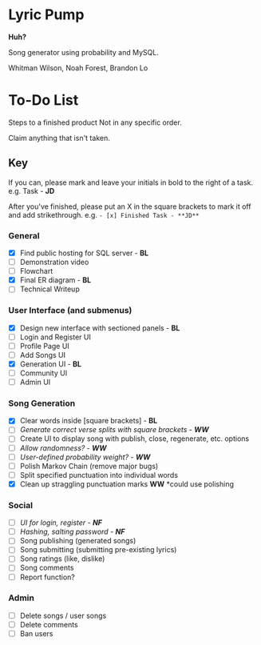 


# Lyric Pump

**Huh?**

Song generator using probability and MySQL.

Whitman Wilson, Noah Forest, Brandon Lo


# To-Do List
Steps to a finished product
Not in any specific order.

Claim anything that isn't taken.

## Key

If you can, please mark and leave your initials in bold to the right of a task.
e.g. Task - **JD**

After you've finished, please put an X in the square brackets to mark it off and add strikethrough.
e.g. `- [x] Finished Task - **JD**`

### General
- [x] Find public hosting for SQL server - **BL**
- [ ] Demonstration video
- [ ] Flowchart
- [x] Final ER diagram - **BL**
- [ ] Technical Writeup
### User Interface (and submenus)
- [x] Design new interface with sectioned panels - **BL**
- [ ] Login and Register UI
- [ ] Profile Page UI
- [ ] Add Songs UI
- [x] Generation UI - **BL**
- [ ] Community UI
- [ ] Admin UI
### Song Generation
- [x] Clear words inside [square brackets] - **BL**
- [ ] *Generate correct verse splits with square brackets - **WW***
- [ ] Create UI to display song with publish, close, regenerate, etc. options
- [ ] *Allow randomness? - **WW***
- [ ] *User-defined probability weight? - **WW***
- [ ] Polish Markov Chain (remove major bugs)
- [ ] Split specified punctuation into individual words
- [X] Clean up straggling punctuation marks **WW** *could use polishing
### Social
- [ ] *UI for login, register - **NF***
- [ ] *Hashing, salting password - **NF***
- [ ] Song publishing (generated songs)
- [ ] Song submitting (submitting pre-existing lyrics)
- [ ] Song ratings (like, dislike)
- [ ] Song comments
- [ ] Report function?
### Admin
- [ ] Delete songs / user songs
- [ ] Delete comments
- [ ] Ban users
